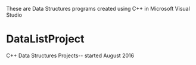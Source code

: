 These are Data Structures programs created using C++ in Microsoft Visual Studio
# DataListProject
C++ Data Structures Projects-- started August 2016
